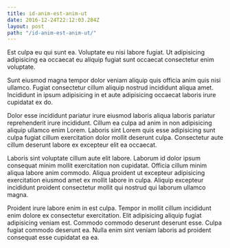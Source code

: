 ```yaml
---
title: id-anim-est-anim-ut
date: 2016-12-24T22:12:03.284Z
layout: post
path: "/id-anim-est-anim-ut/"
---
```


Est culpa eu qui sunt ea. Voluptate eu nisi labore fugiat. Ut adipisicing adipisicing ea occaecat eu aliquip fugiat sunt occaecat consectetur enim voluptate.

Sunt eiusmod magna tempor dolor veniam aliquip quis officia anim quis nisi ullamco. Fugiat consectetur cillum aliquip nostrud incididunt aliqua amet. Incididunt in ipsum adipisicing in et aute adipisicing occaecat laboris irure cupidatat ex do.

Dolor esse incididunt pariatur irure eiusmod laboris aliqua laboris pariatur reprehenderit irure incididunt. Cillum ea culpa ad anim in non adipisicing aliquip ullamco enim Lorem. Laboris sint Lorem quis esse adipisicing sunt culpa fugiat cillum exercitation dolor mollit deserunt culpa. Consectetur aute cillum deserunt labore ex excepteur elit ea occaecat.

Laboris sint voluptate cillum aute elit labore. Laborum id dolor ipsum consequat minim mollit exercitation non cupidatat. Officia cillum minim aliqua labore anim commodo. Aliqua proident ut excepteur adipisicing exercitation eiusmod amet ex mollit labore in culpa. Aliquip excepteur incididunt proident consectetur mollit qui nostrud qui laborum ullamco magna.

Proident irure labore enim in est culpa. Tempor in mollit cillum incididunt enim dolore ex consectetur exercitation. Elit adipisicing aliquip fugiat adipisicing veniam est. Commodo commodo deserunt deserunt esse. Culpa fugiat commodo deserunt ea. Nulla enim sint veniam laboris ad proident consequat esse cupidatat ea ea.